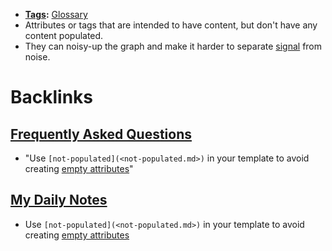 - **[Tags](<Tags.md>):** [Glossary](<Glossary.md>)
- Attributes or tags that are intended to have content, but don't have any content populated. 
- They can noisy-up the graph and make it harder to separate [signal](<signal.md>) from noise.

# Backlinks
## [Frequently Asked Questions](<Frequently Asked Questions.md>)
- "Use `[not-populated](<not-populated.md>)` in your template to avoid creating [empty attributes](<empty attributes.md>)"

## [My Daily Notes](<My Daily Notes.md>)
- Use `[not-populated](<not-populated.md>)` in your template to avoid creating [empty attributes](<empty attributes.md>)

